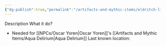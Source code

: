 ```yaml
---
{"dg-publish":true,"permalink":"/artifacts-and-mythic-items/eldritch-lily/","tags":["artifact_Drakk"],"noteIcon":""}
---
```



Description
What it do?
- Needed for [[NPCs/Oscar Yoren\|Oscar Yoren]]'s [[Artifacts and Mythic Items/Aqua Delirium\|Aqua Delirium]]
Last known location:
